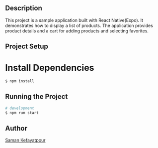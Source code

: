 ## Description
This project is a sample application built with React Native(Expo). It demonstrates how to display a list of products. The application provides product details and a cart for adding products and selecting favorites. 

## Project Setup

# Install Dependencies
```bash
$ npm install
```

## Running the Project
```bash
# development
$ npm run start
```
## Author
[Saman Kefayatpour](https://www.linkedin.com/in/samankefayatpour/)
